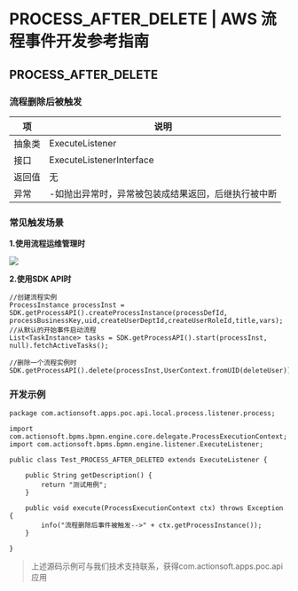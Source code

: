 # PROCESS_AFTER_DELETE | AWS 流程事件开发参考指南

## PROCESS_AFTER_DELETE

### 流程删除后被触发

项 | 说明  
---|---  
抽象类 | ExecuteListener  
接口 | ExecuteListenerInterface  
返回值 | 无  
异常 | -如抛出异常时，异常被包装成结果返回，后继执行被中断  
  
### 常见触发场景

**1.使用流程运维管理时**

![](https://docs.awspaas.com/reference-guide/aws-paas-process-listener-reference-guide-vue/process_event/11.png)

**2.使用SDK API时**
    
    
    //创建流程实例
    ProcessInstance processInst = SDK.getProcessAPI().createProcessInstance(processDefId, processBusinessKey,uid,createUserDeptId,createUserRoleId,title,vars);
    //从默认的开始事件启动流程
    List<TaskInstance> tasks = SDK.getProcessAPI().start(processInst, null).fetchActiveTasks();
    
    //删除一个流程实例时
    SDK.getProcessAPI().delete(processInst,UserContext.fromUID(deleteUser));
    

### 开发示例
    
    
    package com.actionsoft.apps.poc.api.local.process.listener.process;
    
    import com.actionsoft.bpms.bpmn.engine.core.delegate.ProcessExecutionContext;
    import com.actionsoft.bpms.bpmn.engine.listener.ExecuteListener;
    
    public class Test_PROCESS_AFTER_DELETED extends ExecuteListener {
    
        public String getDescription() {
            return "测试用例";
        }
    
        public void execute(ProcessExecutionContext ctx) throws Exception {
            info("流程删除后事件被触发-->" + ctx.getProcessInstance());
        }
    
    }
    

> 上述源码示例可与我们技术支持联系，获得com.actionsoft.apps.poc.api应用